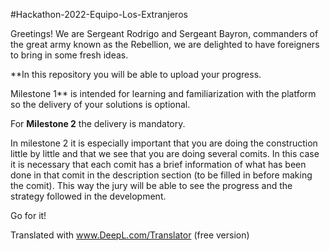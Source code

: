 #Hackathon-2022-Equipo-Los-Extranjeros

Greetings! We are Sergeant Rodrigo and Sergeant Bayron, commanders of the great army known as the Rebellion, we are delighted to have foreigners to bring in some fresh ideas.

**In this repository you will be able to upload your progress.

Milestone 1** is intended for learning and familiarization with the platform so the delivery of your solutions is optional.

For **Milestone 2** the delivery is mandatory.

In milestone 2 it is especially important that you are doing the construction little by little and that we see that you are doing several comits. In this case it is necessary that each comit has a brief information of what has been done in that comit in the description section (to be filled in before making the comit). This way the jury will be able to see the progress and the strategy followed in the development.

Go for it!

Translated with www.DeepL.com/Translator (free version)

